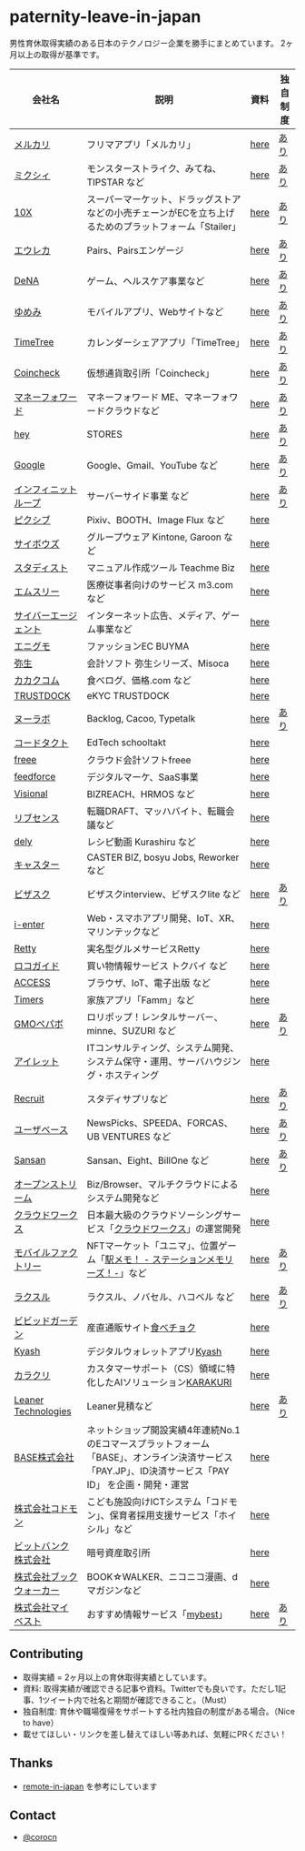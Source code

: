 # paternity-leave-in-japan

男性育休取得実績のある日本のテクノロジー企業を勝手にまとめています。
2ヶ月以上の取得が基準です。

|会社名|説明|資料|独自制度|
|-----|----|----|----|
| [メルカリ](https://about.mercari.com/)| フリマアプリ「メルカリ」 | [here](https://www8.cao.go.jp/shoushi/shoushika/meeting/consortium/05/pdf/ikuji-1.pdf) | [あり](https://careers.mercari.com/jp/benefits/) |
| [ミクシィ](https://mixi.co.jp/) | モンスターストライク、みてね、TIPSTAR など | [here](https://mixil.mixi.co.jp/people/2615) | [あり](https://mixi.co.jp/esg/social/balance/index.html) |
| [10X](https://10x.co.jp/) | スーパーマーケット、ドラッグストアなどの小売チェーンがECを立ち上げるためのプラットフォーム「Stailer」| [here](https://10x.co.jp/articles/posts/?id=2021-04-27) | [あり](https://jobs.10x.co.jp/#8705631ef3b740a4a3658353b88bf02b) |
| [エウレカ](https://eure.jp/) | Pairs、Pairsエンゲージ | [here](https://twitter.com/Mizkino/status/1332339965074632705) | [あり](https://eure.jp/culture/) |
| [DeNA](https://dena.com/jp/) | ゲーム、ヘルスケア事業など | [here](https://healthcare.dena.com/teams/topics/interview-higurashi/) | [あり](https://dldp.dena.com/) |
| [ゆめみ](https://www.yumemi.co.jp/) | モバイルアプリ、Webサイトなど | [here](https://note.com/hammer0802/n/n3a809fd19bfa) | [あり](https://www.yumemi.co.jp/welfare) |
| [TimeTree](https://timetreeapp.com/) | カレンダーシェアアプリ「TimeTree」| [here](https://note.com/jubileeworks/n/nb445ee7c371f) | [あり](https://timetreeapp.com/intl/ja/newsroom/blog/2020-08-04/childcare-leave) |
| [Coincheck](https://corporate.coincheck.com/) | 仮想通貨取引所「Coincheck」| [here](https://www.wantedly.com/companies/Coincheck/post_articles/280757) | [あり](https://corporate.coincheck.com/recruit/environment/)|
| [マネーフォワード](https://corp.moneyforward.com/) | マネーフォワード ME、マネーフォワードクラウドなど | [here](https://note.com/keikokanai/n/n2c5fd17071d1?magazine_key=m04255dfedb10) | [あり](https://corp.moneyforward.com/recruit/benefits/) |
| [hey](https://hey.jp/company/) | STORES | [here](https://twitter.com/ssk_ats/status/1386370210077188097) | [あり](https://note.com/naokos/n/n5b30e4fd0562) |
| [Google](https://about.google/) | Google、Gmail、YouTube など | [here](https://kumagi.hatenablog.com/entry/ikukyu) | [あり](https://kumagi.hatenablog.com/entry/ikukyu) |
| [インフィニットループ](https://www.infiniteloop.co.jp/) | サーバーサイド事業 など | [here](https://www.infiniteloop.co.jp/blog/2020/12/ikukyu-report-01/) | [あり](https://www.infiniteloop.co.jp/special/officesystem.php)|
| [ピクシブ](https://www.pixiv.co.jp/)| Pixiv、BOOTH、Image Flux など | [here](https://inside.pixiv.blog/watasuke/5453) | |
| [サイボウズ](https://cybozu.co.jp/) | グループウェア Kintone, Garoon など | [here](https://gendai.ismedia.jp/articles/-/38155) | |
| [スタディスト](https://studist.jp/)| マニュアル作成ツール Teachme Biz | [here](https://www.wantedly.com/companies/studist/post_articles/286495) | |
| [エムスリー](https://corporate.m3.com/) | 医療従事者向けのサービス m3.com など | [here](https://www.m3tech.blog/entry/2018/05/10/132731) | |
| [サイバーエージェント](https://www.cyberagent.co.jp/) | インターネット広告、メディア、ゲーム事業など | [here](https://martin-lover-se.hatenablog.com/entry/2019/06/07/090036) | |
| [エニグモ](https://enigmo.co.jp/) | ファッションEC BUYMA | [here](https://tech.enigmo.co.jp/entry/2020/10/02/120000) | |
| [弥生](https://www.yayoi-kk.co.jp/) | 会計ソフト 弥生シリーズ、Misoca | [here](https://twitter.com/kosappi/status/1386301152342380547) | |
| [カカクコム](https://corporate.kakaku.com/) | 食べログ、価格.com など | [here](https://note.com/tabelog_frontend/n/n3350f8ae0e31) | |
| [TRUSTDOCK](https://biz.trustdock.io/) | eKYC TRUSTDOCK | [here](https://www.wantedly.com/companies/trustdock/post_articles/230052) | |
| [ヌーラボ](https://nulab.com/ja/) | Backlog, Cacoo, Typetalk | [here](https://nulab.com/ja/blog/nulab/one-year-and-one-mont-of-my-parental-leave-with-my-baby/) | [あり](https://nulab.com/ja/blog/nulab/reportkids/) |
| [コードタクト](https://codetakt.com/) | EdTech schooltakt | [here](https://ypresto.hatenablog.jp/entry/2018/05/05/130323) | |
| [freee](https://www.freee.co.jp/) | クラウド会計ソフトfreee | [here](https://twitter.com/YuuuO/status/1386335226100555777) | |
| [feedforce](https://www.feedforce.jp/) | デジタルマーケ、SaaS事業 | [here](https://media.feedforce.jp/n/nce64a0bd48ef) | |
| [Visional](https://www.visional.inc/) | BIZREACH、HRMOS など | [here](https://blog.visional.inc/n/n831d5c214a5e) | |
| [リブセンス](https://www.livesense.co.jp/) | 転職DRAFT、マッハバイト、転職会議など | [here](https://style.nikkei.com/article/DGXMZO18587350X00C17A7TY5000/) | |
| [dely](https://dely.jp/) | レシピ動画 Kurashiru など | [here](https://twitter.com/takaoh717/status/1386472780204417025) | |
| [キャスター](https://caster.co.jp/) | CASTER BIZ, bosyu Jobs, Reworker など | [here](https://caster.co.jp/4626) | |
| [ビザスク](https://visasq.co.jp/) | ビザスクinterview、ビザスクlite など | [here](https://note.com/ezawa800/n/nf0d6b5bf0075) |[あり](https://note.com/ezawa800/n/nf0d6b5bf0075) |
| [i-enter](https://www.i-enter.co.jp) | Web・スマホアプリ開発、IoT、XR、マリンテックなど | [here](https://job.mynavi.jp/22/pc/corpinfo/displayPremium/index?corpId=72594&optNo=11125) ||
| [Retty](https://corp.retty.me) | 実名型グルメサービスRetty | [here](https://twitter.com/tunepolo/status/1386566319747698696?s=20) ||
| [ロコガイド](https://locoguide.co.jp/) | 買い物情報サービス トクバイ など | [here](https://twitter.com/fukajun/status/1386818397598490624) ||
| [ACCESS](https://www.access-company.com/) | ブラウザ、IoT、電子出版 など | [here](https://www.access-company.com/recruit/workstyle/worklife/) ||
| [Timers](https://timers-inc.com/) | 家族アプリ「Famm」など | [here](https://prtimes.jp/main/html/rd/p/000000035.000037972.html) ||
|[GMOペパボ](https://pepabo.com/)| ロリポップ！レンタルサーバー、minne、SUZURI など |[here](https://github.com/corocn/paternity-leave-in-japan/pull/18)|[あり](https://recruit.pepabo.com/environment/)|
| [アイレット](https://www.iret.co.jp/) | ITコンサルティング、システム開発、システム保守・運用、サーバハウジング・ホスティング | [here](https://cloudpack.media/52160) ||
| [Recruit](https://www.quipper.com/) | スタディサプリなど | [here](https://quipper.hatenablog.com/entry/2018/10/23/paternity-leave) | [あり](https://recruit-saiyo.jp/benefits/) |
| [ユーザベース](https://www.uzabase.com/) | NewsPicks、SPEEDA、FORCAS、UB VENTURES など  | [here](https://note.com/kazypinksaurus/n/nca17d51808fd) | [あり](https://www.uzabase.com/jp/careers/) |
| [Sansan](https://jp.corp-sansan.com/) | Sansan、Eight、BillOne など  | [here](https://buildersbox.corp-sansan.com/entry/2022/01/07/110000) | [あり](https://jp.corp-sansan.com/recruit/office#systems) |
| [オープンストリーム](https://www.opst.co.jp/) | Biz/Browser、マルチクラウドによるシステム開発など | [here](https://www.opst.co.jp/activity/detail/report/blog/report200909) ||
| [クラウドワークス](https://crowdworks.co.jp/) | 日本最大級のクラウドソーシングサービス「[クラウドワークス](https://crowdworks.jp/)」の運営開発 | [here](https://note.com/colorfulworks_cw/n/nb9fa1f51a643) ||
| [モバイルファクトリー](https://www.mobilefactory.jp) | NFTマーケット「ユニマ」、位置ゲーム「[駅メモ！ - ステーションメモリーズ！-](https://ekimemo.com/)」など | [here](https://next.rikunabi.com/journal/20171102_c1/) | [あり](https://recruit.mobilefactory.jp/work-style/) |
| [ラクスル](https://recruit.raksul.com/) | ラクスル、ノバセル、ハコベル など | [here](https://recruit.raksul.com/story/pdm-sasako/) | [あり](https://speakerdeck.com/raksulrecruiting/raksul-introduction?slide=48) |
| [ビビッドガーデン](https://vivid-garden.co.jp/) | 産直通販サイト[食べチョク](http://tabechoku.com/) | [here](https://twitter.com/hirashunshun/status/1408906897856425985) ||
| [Kyash](https://www.kyash.co/) | デジタルウォレットアプリ[Kyash](https://www.kyash.co/) | [here](https://blog.pranc1ngpegasus.com/entry/2021/08/31/100000) ||
| [カラクリ](https://karakuri-ai.co.jp/) | カスタマーサポート（CS）領域に特化したAIソリューション[KARAKURI](https://karakuri.ai/) | [here](https://twitter.com/yos1up/status/1400283732070653956) ||
| [Leaner Technologies](https://leaner.co.jp/) | Leaner見積など | [here](https://zenn.dev/leaner_tech/articles/20211119-paternity_leave) | [あり](https://leaner.co.jp/210913/) |
|[BASE株式会社](https://binc.jp/)|ネットショップ開設実績4年連続No.1のEコマースプラットフォーム「BASE」、オンライン決済サービス「PAY.JP」、ID決済サービス「PAY ID」 を企画・開発・運営|[here](https://devblog.thebase.in/entry/2019/12/01/090000)||
|[株式会社コドモン](https://www.codmon.co.jp/)|こども施設向けICTシステム「コドモン」、保育者採用支援サービス「ホイシル」など|[here](https://newscast.jp/news/4351656)||
|[ビットバンク株式会社](https://bitbank.cc/)| 暗号資産取引所 |[here](https://bitbank-recruit.notion.site/8eba9528836e415f9561ccf13248c7f1)||
|[株式会社ブックウォーカー](https://www.bookwalker.co.jp/)|BOOK☆WALKER、ニコニコ漫画、dマガジンなど|[here](https://developers.bookwalker.jp/entry/2023/02/17/200000#%E8%82%B2%E5%85%90%E4%BC%91%E6%A5%AD%E3%81%AE%E5%8F%96%E5%BE%97)||
| [株式会社マイベスト](https://my-best.com/company) | おすすめ情報サービス「[mybest](https://my-best.com/)」 | [here](https://note.com/rince/n/nab2fc8e6e035) | [あり](https://tsushin.my-best.com/articles/039) |

## Contributing

 * 取得実績 = 2ヶ月以上の育休取得実績としています。
 * 資料: 取得実績が確認できる記事や資料。Twitterでも良いです。ただし1記事、1ツイート内で社名と期間が確認できること。（Must）
 * 独自制度: 育休や職場復帰をサポートする社内独自の制度がある場合。（Nice to have）
 * 載せてほしい・リンクを差し替えてほしい等あれば、気軽にPRください！

## Thanks

 * [remote-in-japan](https://github.com/remote-jp/remote-in-japan) を参考にしています

## Contact

 * [@corocn](https://twitter.com/corocn)
